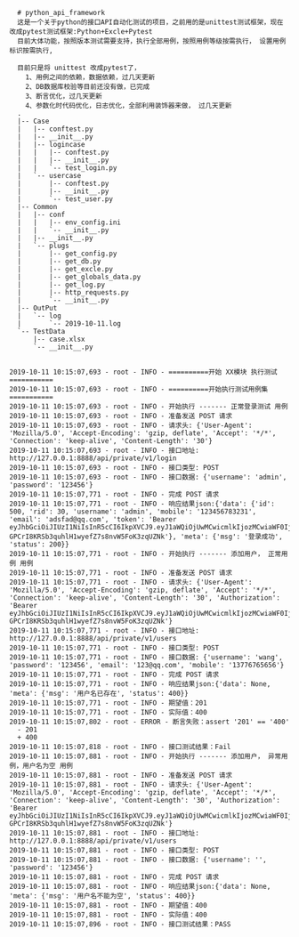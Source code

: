       # python_api_framework
      这是一个关于python的接口API自动化测试的项目，之前用的是unittest测试框架，现在改成pytest测试框架:Python+Excle+Pytest
      目前大体功能，按照版本测试需要支持，执行全部用例，按照用例等级按需执行， 设置用例标识按需执行,

      目前只是将 unittest 改成pytest了， 
        1、用例之间的依赖，数据依赖，过几天更新
        2、DB数据库校验等目前还没有做，已完成
        3、断言优化，过几天更新
        4、参数化时代码优化，日志优化，全部利用装饰器来做， 过几天更新
      .
      |-- Case
      |   |-- conftest.py
      |   |-- __init__.py
      |   |-- logincase
      |   |   |-- conftest.py
      |   |   |-- __init__.py
      |   |   `-- test_login.py
      |   `-- usercase
      |       |-- conftest.py
      |       |-- __init__.py
      |       `-- test_user.py
      |-- Common
      |   |-- conf
      |   |   |-- env_config.ini
      |   |   `-- __init__.py
      |   |-- __init__.py
      |   `-- plugs
      |       |-- get_config.py
      |       |-- get_db.py
      |       |-- get_excle.py
      |       |-- get_globals_data.py
      |       |-- get_log.py
      |       |-- http_requests.py
      |       `-- __init__.py
      |-- OutPut
      |   `-- log
      |       `-- 2019-10-11.log
      `-- TestData
          |-- case.xlsx
          `-- __init__.py


    2019-10-11 10:15:07,693 - root - INFO - ==========开始 XX模块 执行测试===========
    2019-10-11 10:15:07,693 - root - INFO - ==========开始执行测试用例集===========
    2019-10-11 10:15:07,693 - root - INFO - 开始执行 ------- 正常登录测试 用例
    2019-10-11 10:15:07,693 - root - INFO - 准备发送 POST 请求
    2019-10-11 10:15:07,693 - root - INFO - 请求头: {'User-Agent': 'Mozilla/5.0', 'Accept-Encoding': 'gzip, deflate', 'Accept': '*/*', 'Connection': 'keep-alive', 'Content-Length': '30'}
    2019-10-11 10:15:07,693 - root - INFO - 接口地址: http://127.0.0.1:8888/api/private/v1/login
    2019-10-11 10:15:07,693 - root - INFO - 接口类型: POST
    2019-10-11 10:15:07,693 - root - INFO - 接口数据: {'username': 'admin', 'password': '123456'}
    2019-10-11 10:15:07,771 - root - INFO - 完成 POST 请求
    2019-10-11 10:15:07,771 - root - INFO - 响应结果json:{'data': {'id': 500, 'rid': 30, 'username': 'admin', 'mobile': '123456783231', 'email': 'adsfad@qq.com', 'token': 'Bearer eyJhbGciOiJIUzI1NiIsInR5cCI6IkpXVCJ9.eyJ1aWQiOjUwMCwicmlkIjozMCwiaWF0IjoxNTcwNzYwMTA3LCJleHAiOjE1NzA4NDY1MDh9.Mds-GPCrI8KRSb3quhlH1wyefZ7s8nvW5FoK3zqUZNk'}, 'meta': {'msg': '登录成功', 'status': 200}}
    2019-10-11 10:15:07,771 - root - INFO - 开始执行 ------- 添加用户， 正常用例 用例
    2019-10-11 10:15:07,771 - root - INFO - 准备发送 POST 请求
    2019-10-11 10:15:07,771 - root - INFO - 请求头: {'User-Agent': 'Mozilla/5.0', 'Accept-Encoding': 'gzip, deflate', 'Accept': '*/*', 'Connection': 'keep-alive', 'Content-Length': '30', 'Authorization': 'Bearer eyJhbGciOiJIUzI1NiIsInR5cCI6IkpXVCJ9.eyJ1aWQiOjUwMCwicmlkIjozMCwiaWF0IjoxNTcwNzYwMTA3LCJleHAiOjE1NzA4NDY1MDh9.Mds-GPCrI8KRSb3quhlH1wyefZ7s8nvW5FoK3zqUZNk'}
    2019-10-11 10:15:07,771 - root - INFO - 接口地址: http://127.0.0.1:8888/api/private/v1/users
    2019-10-11 10:15:07,771 - root - INFO - 接口类型: POST
    2019-10-11 10:15:07,771 - root - INFO - 接口数据: {'username': 'wang', 'password': '123456', 'email': '123@qq.com', 'mobile': '13776765656'}
    2019-10-11 10:15:07,771 - root - INFO - 完成 POST 请求
    2019-10-11 10:15:07,771 - root - INFO - 响应结果json:{'data': None, 'meta': {'msg': '用户名已存在', 'status': 400}}
    2019-10-11 10:15:07,771 - root - INFO - 期望值：201
    2019-10-11 10:15:07,771 - root - INFO - 实际值：400
    2019-10-11 10:15:07,802 - root - ERROR - 断言失败：assert '201' == '400'
      - 201
      + 400
    2019-10-11 10:15:07,818 - root - INFO - 接口测试结果：Fail
    2019-10-11 10:15:07,881 - root - INFO - 开始执行 ------- 添加用户， 异常用例，用户名为空 用例
    2019-10-11 10:15:07,881 - root - INFO - 准备发送 POST 请求
    2019-10-11 10:15:07,881 - root - INFO - 请求头: {'User-Agent': 'Mozilla/5.0', 'Accept-Encoding': 'gzip, deflate', 'Accept': '*/*', 'Connection': 'keep-alive', 'Content-Length': '30', 'Authorization': 'Bearer eyJhbGciOiJIUzI1NiIsInR5cCI6IkpXVCJ9.eyJ1aWQiOjUwMCwicmlkIjozMCwiaWF0IjoxNTcwNzYwMTA3LCJleHAiOjE1NzA4NDY1MDh9.Mds-GPCrI8KRSb3quhlH1wyefZ7s8nvW5FoK3zqUZNk'}
    2019-10-11 10:15:07,881 - root - INFO - 接口地址: http://127.0.0.1:8888/api/private/v1/users
    2019-10-11 10:15:07,881 - root - INFO - 接口类型: POST
    2019-10-11 10:15:07,881 - root - INFO - 接口数据: {'username': '', 'password': '123456'}
    2019-10-11 10:15:07,881 - root - INFO - 完成 POST 请求
    2019-10-11 10:15:07,881 - root - INFO - 响应结果json:{'data': None, 'meta': {'msg': '用户名不能为空', 'status': 400}}
    2019-10-11 10:15:07,881 - root - INFO - 期望值：400
    2019-10-11 10:15:07,881 - root - INFO - 实际值：400
    2019-10-11 10:15:07,896 - root - INFO - 接口测试结果：PASS
